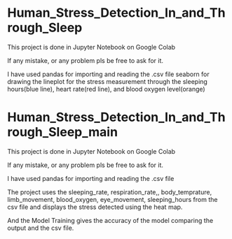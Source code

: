 # Human_Stress_Detection_In_and_Through_Sleep

This project is done in Jupyter Notebook on Google Colab

If any mistake, or any problem pls be free to ask for it.

I have used pandas for importing and reading the .csv file
            seaborn for drawing the lineplot for the stress measurement through the sleeping hours(blue line), heart rate(red line), and blood oxygen level(orange)


# Human_Stress_Detection_In_and_Through_Sleep_main

This project is done in Jupyter Notebook on Google Colab

If any mistake, or any problem pls be free to ask for it.

I have used pandas for importing and reading the .csv file

The project uses the sleeping_rate, respiration_rate,, body_temprature, limb_movement, blood_oxygen, eye_movement, sleeping_hours from the csv file and displays the stress detected using the heat map.

And the Model Training gives the accuracy of the model comparing the output and the csv file.
